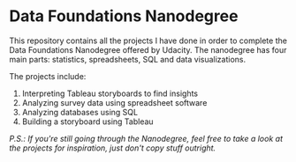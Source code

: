 # Data Foundations Nanodegree

This repository contains all the projects I have done in order to complete the Data Foundations Nanodegree offered by Udacity.
The nanodegree has four main parts: statistics, spreadsheets, SQL and data visualizations. 


The projects include:
1. Interpreting Tableau storyboards to find insights
2. Analyzing survey data using spreadsheet software
3. Analyzing databases using SQL
4. Building a storyboard using Tableau

_P.S.: If you're still going through the Nanodegree, feel free to take a look at the projects for inspiration, just don't copy stuff outright._
